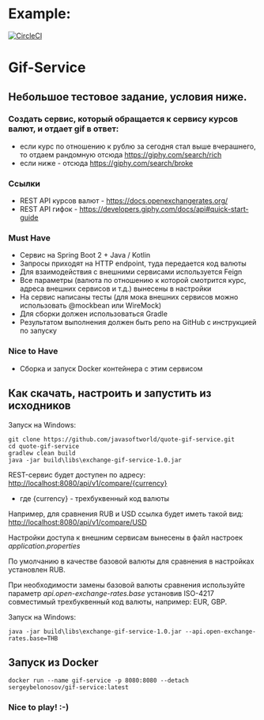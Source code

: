 # Example:
[![CircleCI](https://circleci.com/gh/javasoftworld/quote-gif-service.svg?style=shield)](https://circleci.com/gh/javasoftworld/quote-gif-service)

# Gif-Service

## Небольшое тестовое задание, условия ниже.

### Создать сервис, который обращается к сервису курсов валют, и отдает gif в ответ:
- если курс по отношению к рублю за сегодня стал выше вчерашнего, то отдаем рандомную отсюда https://giphy.com/search/rich
- если ниже - отсюда https://giphy.com/search/broke

### Ссылки
- REST API курсов валют - https://docs.openexchangerates.org/
- REST API гифок - https://developers.giphy.com/docs/api#quick-start-guide

### Must Have
- Сервис на Spring Boot 2 + Java / Kotlin
- Запросы приходят на HTTP endpoint, туда передается код валюты
- Для взаимодействия с внешними сервисами используется Feign
- Все параметры (валюта по отношению к которой смотрится курс, адреса внешних сервисов и т.д.) вынесены в настройки
- На сервис написаны тесты (для мока внешних сервисов можно использовать @mockbean или WireMock)
- Для сборки должен использоваться Gradle
- Результатом выполнения должен быть репо на GitHub с инструкцией по запуску

### Nice to Have
- Сборка и запуск Docker контейнера с этим сервисом

## Как скачать, настроить и запустить из исходников

Запуск на Windows:
```
git clone https://github.com/javasoftworld/quote-gif-service.git
cd quote-gif-service
gradlew clean build
java -jar build\libs\exchange-gif-service-1.0.jar
```
REST-сервис будет доступен по адресу: <http://localhost:8080/api/v1/compare/{currency}>
- где {currency} - трехбуквенный код валюты

Например, для сравнения RUB и USD ссылка будет иметь такой вид: <http://localhost:8080/api/v1/compare/USD>

Настройки доступа к внешним сервисам вынесены в файл настроек *application.properties*

По умолчанию в качестве базовой валюты для сравнения в настройках установлен RUB.

При необходимости замены базовой валюты сравнения используйте параметр *api.open-exchange-rates.base* установив ISO-4217 совместимый трехбуквенный код валюты, например: EUR, GBP. 

Запуск на Windows:
```
java -jar build\libs\exchange-gif-service-1.0.jar --api.open-exchange-rates.base=THB
```
## Запуск из Docker

```
docker run --name gif-service -p 8080:8080 --detach sergeybelonosov/gif-service:latest
```


### Nice to play! :-)













